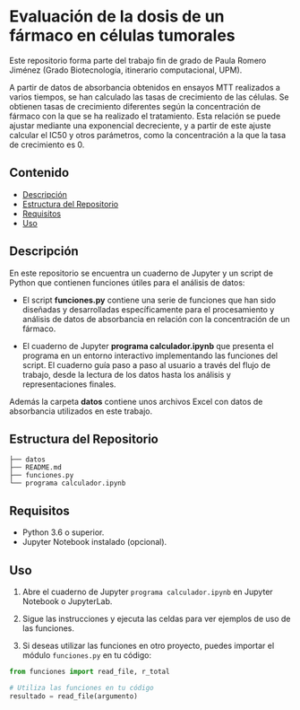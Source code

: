 # Evaluación de la dosis de un fármaco en células tumorales

Este repositorio forma parte del trabajo fin de grado de Paula Romero Jiménez (Grado Biotecnología, itinerario computacional, UPM).

A partir de datos de absorbancia obtenidos en ensayos MTT realizados a varios tiempos, se han calculado las tasas de crecimiento de las células. Se obtienen tasas de crecimiento diferentes según la concentración de fármaco con la que se ha realizado el tratamiento. Esta relación se puede ajustar mediante una exponencial decreciente, y a partir de este ajuste calcular el IC50 y otros parámetros, como la concentración a la que la tasa de crecimiento es 0.


## Contenido

- [Descripción](#descripción)
- [Estructura del Repositorio](#estructura-del-repositorio)
- [Requisitos](#requisitos)
- [Uso](#uso)

## Descripción

En este repositorio se encuentra un cuaderno de Jupyter y un script de Python que contienen funciones útiles para el análisis de datos:

- El script **funciones.py** contiene una serie de funciones que han sido diseñadas y desarrolladas específicamente para el procesamiento y análisis de datos de absorbancia en relación con la concentración de un fármaco.

- El cuaderno de Jupyter **programa calculador.ipynb** que presenta el programa en un entorno interactivo implementando las funciones del script. El cuaderno guía paso a paso al usuario a través del flujo de trabajo, desde la lectura de los datos hasta los análisis y representaciones finales.

Además la carpeta **datos** contiene unos archivos Excel con datos de absorbancia utilizados en este trabajo.




## Estructura del Repositorio

```
├── datos
├── README.md
├── funciones.py
└── programa calculador.ipynb
```

## Requisitos

- Python 3.6 o superior.
- Jupyter Notebook instalado (opcional).


## Uso

1. Abre el cuaderno de Jupyter `programa calculador.ipynb` en Jupyter Notebook o JupyterLab.

2. Sigue las instrucciones y ejecuta las celdas para ver ejemplos de uso de las funciones.

3. Si deseas utilizar las funciones en otro proyecto, puedes importar el módulo `funciones.py` en tu código:

```python
from funciones import read_file, r_total

# Utiliza las funciones en tu código
resultado = read_file(argumento)
```


